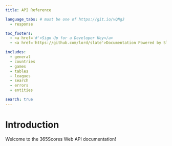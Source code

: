 ```yaml
---
title: API Reference

language_tabs: # must be one of https://git.io/vQNgJ
  - response

toc_footers:
  - <a href='#'>Sign Up for a Developer Key</a>
  - <a href='https://github.com/lord/slate'>Documentation Powered by Slate</a>

includes:
  - general
  - countries
  - games
  - tables
  - leagues
  - search
  - errors
  - entities

search: true
---
```


# Introduction

Welcome to the 365Scores Web API documentation! 




